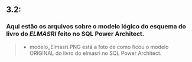 ## 3.2: 
### Aqui estão os arquivos sobre o modelo lógico do esquema do livro do *ELMASRI* feito no SQL Power Architect.
>- modelo_Elmasri.PNG está a foto de como ficou o modelo ORIGINAL do livro do elmasri no SQL Power Architect.
